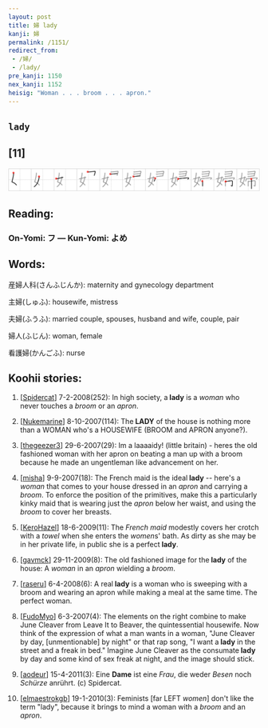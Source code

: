```yaml
---
layout: post
title: 婦 lady
kanji: 婦
permalink: /1151/
redirect_from:
 - /婦/
 - /lady/
pre_kanji: 1150
nex_kanji: 1152
heisig: "Woman . . . broom . . . apron."
---
```


## `lady`

## [11]

<div class="stroke"><img src="../images/E5A9A6.png" /></div>

## Reading:

### On-Yomi: フ &mdash; Kun-Yomi: よめ

## Words:

産婦人科(さんふじんか): maternity and gynecology department

主婦(しゅふ): housewife, mistress

夫婦(ふうふ): married couple, spouses, husband and wife, couple, pair

婦人(ふじん): woman, female

看護婦(かんごふ): nurse

## Koohii stories:

1) [<a href="http://kanji.koohii.com/profile/Spidercat">Spidercat</a>] 7-2-2008(252): In high society, a<strong> lady</strong> is a <em>woman</em> who never touches a <em>broom</em> or an <em>apron</em>. 

2) [<a href="http://kanji.koohii.com/profile/Nukemarine">Nukemarine</a>] 8-10-2007(114): The<strong> LADY</strong> of the house is nothing more than a WOMAN who&#039;s a HOUSEWIFE (BROOM and APRON anyone?). 

3) [<a href="http://kanji.koohii.com/profile/thegeezer3">thegeezer3</a>] 29-6-2007(29): Im a laaaaidy! (little britain) - heres the old fashioned woman with her apron on beating a man up with a broom because he made an ungentleman like advancement on her. 

4) [<a href="http://kanji.koohii.com/profile/misha">misha</a>] 9-9-2007(18): The French maid is the ideal<strong> lady</strong> -- here&#039;s a <em>woman</em> that comes to your house dressed in an <em>apron</em> and carrying a <em>broom</em>. To enforce the position of the primitives, make this a particularly kinky maid that is wearing just the <em>apron</em> below her waist, and using the <em>broom</em> to cover her breasts. 

5) [<a href="http://kanji.koohii.com/profile/KeroHazel">KeroHazel</a>] 18-6-2009(11): The <em>French maid</em> modestly covers her crotch with a <em>towel</em> when she enters the <em>women</em>s&#039; bath. As dirty as she may be in her private life, in public she is a perfect<strong> lady</strong>. 

6) [<a href="http://kanji.koohii.com/profile/gavmck">gavmck</a>] 29-11-2009(8): The old fashioned image for the<strong> lady</strong> of the house: A <em>woman</em> in an <em>apron</em> wielding a <em>broom</em>. 

7) [<a href="http://kanji.koohii.com/profile/raseru">raseru</a>] 6-4-2008(6): A real<strong> lady</strong> is a woman who is sweeping with a broom and wearing an apron while making a meal at the same time. The perfect woman. 

8) [<a href="http://kanji.koohii.com/profile/FudoMyo">FudoMyo</a>] 6-3-2007(4): The elements on the right combine to make June Cleaver from Leave It to Beaver, the quintessential housewife. Now think of the expression of what a man wants in a woman, &quot;June Cleaver by day, [unmentionable] by night&quot; or that rap song, &quot;I want a<strong> lady</strong> in the street and a freak in bed.&quot; Imagine June Cleaver as the consumate<strong> lady</strong> by day and some kind of sex freak at night, and the image should stick. 

9) [<a href="http://kanji.koohii.com/profile/aodeur">aodeur</a>] 15-4-2011(3): Eine <strong>Dame</strong> ist eine <em>Frau</em>, die weder <em>Besen</em> noch <em>Schürze</em> anrührt. (c) Spidercat. 

10) [<a href="http://kanji.koohii.com/profile/elmaestrokgb">elmaestrokgb</a>] 19-1-2010(3): Feminists [far LEFT <em>women</em>] don&#039;t like the term &quot;lady&quot;, because it brings to mind a woman with a <em>broom</em> and an <em>apron</em>. 
